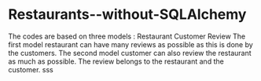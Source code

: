 # Restaurants--without-SQLAlchemy
The codes are based on three models :
   Restaurant
   Customer
   Review
The first model restaurant can have many reviews as possible as this is done by the customers.
The second model customer can also review the restaurant as much as possible.
The review belongs to the restaurant and the customer.
sss